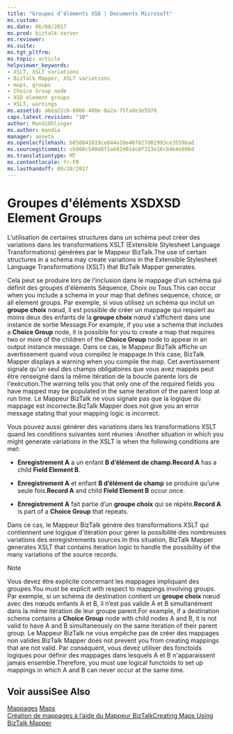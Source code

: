```yaml
---
title: "Groupes d’éléments XSD | Documents Microsoft"
ms.custom: 
ms.date: 06/08/2017
ms.prod: biztalk-server
ms.reviewer: 
ms.suite: 
ms.tgt_pltfrm: 
ms.topic: article
helpviewer_keywords:
- XSLT, XSLT variations
- BizTalk Mapper, XSLT variations
- maps, groups
- Choice Group node
- XSD element groups
- XSLT, warnings
ms.assetid: a6ea22cb-6066-480e-8a2a-75fade3e5970
caps.latest.revision: "10"
author: MandiOhlinger
ms.author: mandia
manager: anneta
ms.openlocfilehash: b850841819ce844a10e407827d02993ce3559bad
ms.sourcegitcommit: cb908c540d8f1a692d01dc8f313e16cb4b4e696d
ms.translationtype: MT
ms.contentlocale: fr-FR
ms.lasthandoff: 09/20/2017
---
```

# <a name="xsd-element-groups"></a><span data-ttu-id="f1863-102">Groupes d'éléments XSD</span><span class="sxs-lookup"><span data-stu-id="f1863-102">XSD Element Groups</span></span>
<span data-ttu-id="f1863-103">L'utilisation de certaines structures dans un schéma peut créer des variations dans les transformations XSLT (Extensible Stylesheet Language Transformations) générées par le Mappeur BizTalk.</span><span class="sxs-lookup"><span data-stu-id="f1863-103">The use of certain structures in a schema may create variations in the Extensible Stylesheet Language Transformations (XSLT) that BizTalk Mapper generates.</span></span>  
  
 <span data-ttu-id="f1863-104">Cela peut se produire lors de l'inclusion dans le mappage d'un schéma qui définit des groupes d'éléments Séquence, Choix ou Tous.</span><span class="sxs-lookup"><span data-stu-id="f1863-104">This can occur when you include a schema in your map that defines sequence, choice, or all element groups.</span></span> <span data-ttu-id="f1863-105">Par exemple, si vous utilisez un schéma qui inclut un **groupe choix** nœud, il est possible de créer un mappage qui requiert au moins deux des enfants de la **groupe choix** nœud s’affichent dans une instance de sortie Message.</span><span class="sxs-lookup"><span data-stu-id="f1863-105">For example, if you use a schema that includes a **Choice Group** node, it is possible for you to create a map that requires two or more of the children of the **Choice Group** node to appear in an output instance message.</span></span> <span data-ttu-id="f1863-106">Dans ce cas, le Mappeur BizTalk affiche un avertissement quand vous compilez le mappage.</span><span class="sxs-lookup"><span data-stu-id="f1863-106">In this case, BizTalk Mapper displays a warning when you compile the map.</span></span> <span data-ttu-id="f1863-107">Cet avertissement signale qu'un seul des champs obligatoires que vous avez mappés peut être renseigné dans la même itération de la boucle parente lors de l'exécution.</span><span class="sxs-lookup"><span data-stu-id="f1863-107">The warning tells you that only one of the required fields you have mapped may be populated in the same iteration of the parent loop at run time.</span></span> <span data-ttu-id="f1863-108">Le Mappeur BizTalk ne vous signale pas que la logique du mappage est incorrecte.</span><span class="sxs-lookup"><span data-stu-id="f1863-108">BizTalk Mapper does not give you an error message stating that your mapping logic is incorrect.</span></span>  
  
 <span data-ttu-id="f1863-109">Vous pouvez aussi générer des variations dans les transformations XSLT quand les conditions suivantes sont réunies :</span><span class="sxs-lookup"><span data-stu-id="f1863-109">Another situation in which you might generate variations in the XSLT is when the following conditions are met:</span></span>  
  
-   <span data-ttu-id="f1863-110">**Enregistrement A** a un enfant **B d’élément de champ**.</span><span class="sxs-lookup"><span data-stu-id="f1863-110">**Record A** has a child **Field Element B**.</span></span>  
  
-   <span data-ttu-id="f1863-111">**Enregistrement A** et enfant **B d’élément de champ** se produire qu’une seule fois.</span><span class="sxs-lookup"><span data-stu-id="f1863-111">**Record A** and child **Field Element B** occur once.</span></span>  
  
-   <span data-ttu-id="f1863-112">**Enregistrement A** fait partie d’un **groupe choix** qui se répète.</span><span class="sxs-lookup"><span data-stu-id="f1863-112">**Record A** is part of a **Choice Group** that repeats.</span></span>  
  
 <span data-ttu-id="f1863-113">Dans ce cas, le Mappeur BizTalk génère des transformations XSLT qui contiennent une logique d'itération pour gérer la possibilité des nombreuses variations des enregistrements sources.</span><span class="sxs-lookup"><span data-stu-id="f1863-113">In this situation, BizTalk Mapper generates XSLT that contains iteration logic to handle the possibility of the many variations of the source records.</span></span>  
  
> [!NOTE]
>  <span data-ttu-id="f1863-114">Vous devez être explicite concernant les mappages impliquant des groupes.</span><span class="sxs-lookup"><span data-stu-id="f1863-114">You must be explicit with respect to mappings involving groups.</span></span> <span data-ttu-id="f1863-115">Par exemple, si un schéma de destination contient un **groupe choix** nœud avec des nœuds enfants A et B, il n’est pas valide A et B simultanément dans la même itération de leur groupe parent.</span><span class="sxs-lookup"><span data-stu-id="f1863-115">For example, if a destination schema contains a **Choice Group** node with child nodes A and B, it is not valid to have A and B simultaneously on the same iteration of their parent group.</span></span> <span data-ttu-id="f1863-116">Le Mappeur BizTalk ne vous empêche pas de créer des mappages non valides.</span><span class="sxs-lookup"><span data-stu-id="f1863-116">BizTalk Mapper does not prevent you from creating mappings that are not valid.</span></span> <span data-ttu-id="f1863-117">Par conséquent, vous devez utiliser des fonctoids logiques pour définir des mappages dans lesquels A et B n'apparaissent jamais ensemble.</span><span class="sxs-lookup"><span data-stu-id="f1863-117">Therefore, you must use logical functoids to set up mappings in which A and B can never occur at the same time.</span></span>  
  
## <a name="see-also"></a><span data-ttu-id="f1863-118">Voir aussi</span><span class="sxs-lookup"><span data-stu-id="f1863-118">See Also</span></span>  
 <span data-ttu-id="f1863-119">[Mappages](../core/maps.md) </span><span class="sxs-lookup"><span data-stu-id="f1863-119">[Maps](../core/maps.md) </span></span>  
 [<span data-ttu-id="f1863-120">Création de mappages à l’aide du Mappeur BizTalk</span><span class="sxs-lookup"><span data-stu-id="f1863-120">Creating Maps Using BizTalk Mapper</span></span>](../core/creating-maps-using-biztalk-mapper.md)